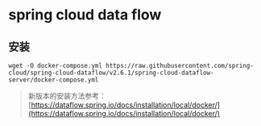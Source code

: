 # spring cloud data flow

## 安装

```shell
wget -O docker-compose.yml https://raw.githubusercontent.com/spring-cloud/spring-cloud-dataflow/v2.6.1/spring-cloud-dataflow-server/docker-compose.yml
```

> 新版本的安装方法参考：[https://dataflow.spring.io/docs/installation/local/docker/](https://dataflow.spring.io/docs/installation/local/docker/)


